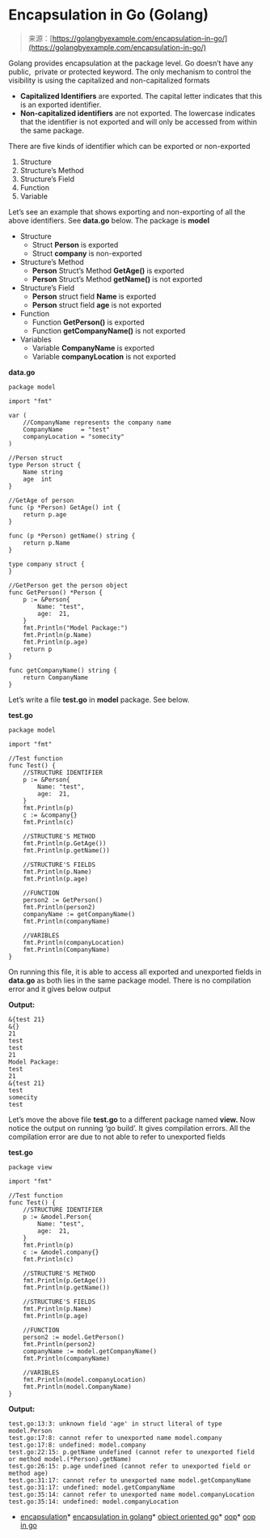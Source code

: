 <!--yml
category: 未分类
date: 2024-10-13 06:03:22
-->

# Encapsulation in Go (Golang)

> 来源：[https://golangbyexample.com/encapsulation-in-go/](https://golangbyexample.com/encapsulation-in-go/)

Golang provides encapsulation at the package level. Go doesn’t have any public,  private or protected keyword. The only mechanism to control the visibility is using the capitalized and non-capitalized formats

*   **Capitalized Identifiers** are exported. The capital letter indicates that this is an exported identifier.
*   **Non-capitalized identifiers** are not exported. The lowercase indicates that the identifier is not exported and will only be accessed from within the same package.

There are five kinds of identifier which can be exported or non-exported

1.  Structure
2.  Structure’s Method
3.  Structure’s Field
4.  Function
5.  Variable

Let’s see an example that shows exporting and non-exporting of all the above identifiers. See **data.go** below. The package is **model**

*   Structure
    *   Struct **Person** is exported
    *   Struct **company** is non-exported
*   Structure’s Method
    *   **Person** Struct’s Method **GetAge()** is exported
    *   **Person** Struct’s Method **getName()** is not exported
*   Structure’s Field
    *   **Person** struct field **Name** is exported
    *   **Person** struct field **age** is not exported
*   Function
    *   Function **GetPerson()** is exported
    *   Function **getCompanyName()** is not exported
*   Variables
    *   Variable **CompanyName** is exported
    *   Variable **companyLocation** is not exported

**data.go**

```
package model

import "fmt"

var (
    //CompanyName represents the company name
    CompanyName     = "test"
    companyLocation = "somecity"
)

//Person struct
type Person struct {
    Name string
    age  int
}

//GetAge of person
func (p *Person) GetAge() int {
    return p.age
}

func (p *Person) getName() string {
    return p.Name
}

type company struct {
}

//GetPerson get the person object
func GetPerson() *Person {
    p := &Person{
        Name: "test",
        age:  21,
    }
    fmt.Println("Model Package:")
    fmt.Println(p.Name)
    fmt.Println(p.age)
    return p
}

func getCompanyName() string {
    return CompanyName
}
```

Let’s write a file **test.go** in **model** package. See below.

**test.go**

```
package model

import "fmt"

//Test function
func Test() {
    //STRUCTURE IDENTIFIER
    p := &Person{
        Name: "test",
        age:  21,
    }
    fmt.Println(p)
    c := &company{}
    fmt.Println(c)

    //STRUCTURE'S METHOD
    fmt.Println(p.GetAge())
    fmt.Println(p.getName())

    //STRUCTURE'S FIELDS
    fmt.Println(p.Name)
    fmt.Println(p.age)

    //FUNCTION
    person2 := GetPerson()
    fmt.Println(person2)
    companyName := getCompanyName()
    fmt.Println(companyName)

    //VARIBLES
    fmt.Println(companyLocation)
    fmt.Println(CompanyName)
}
```

On running this file, it is able to access all exported and unexported fields in **data.go** as both lies in the same package model. There is no compilation error and it gives below output

**Output:**

```
&{test 21}
&{}
21
test
test
21
Model Package:
test
21
&{test 21}
test
somecity
test
```

Let’s move the above file **test.go** to a different package named **view.** Now notice the output on running ‘go build’. It gives compilation errors. All the compilation error are due to not able to refer to unexported fields

**test.go**

```
package view

import "fmt"

//Test function
func Test() {
    //STRUCTURE IDENTIFIER
    p := &model.Person{
        Name: "test",
        age:  21,
    }
    fmt.Println(p)
    c := &model.company{}
    fmt.Println(c)

    //STRUCTURE'S METHOD
    fmt.Println(p.GetAge())
    fmt.Println(p.getName())

    //STRUCTURE'S FIELDS
    fmt.Println(p.Name)
    fmt.Println(p.age)

    //FUNCTION
    person2 := model.GetPerson()
    fmt.Println(person2)
    companyName := model.getCompanyName()
    fmt.Println(companyName)

    //VARIBLES
    fmt.Println(model.companyLocation)
    fmt.Println(model.CompanyName)
}
```

**Output:**

```
test.go:13:3: unknown field 'age' in struct literal of type model.Person
test.go:17:8: cannot refer to unexported name model.company
test.go:17:8: undefined: model.company
test.go:22:15: p.getName undefined (cannot refer to unexported field or method model.(*Person).getName)
test.go:26:15: p.age undefined (cannot refer to unexported field or method age)
test.go:31:17: cannot refer to unexported name model.getCompanyName
test.go:31:17: undefined: model.getCompanyName
test.go:35:14: cannot refer to unexported name model.companyLocation
test.go:35:14: undefined: model.companyLocation
```

*   [encapsulation](https://golangbyexample.com/tag/encapsulation/)*   [encapsulation in golang](https://golangbyexample.com/tag/encapsulation-in-golang/)*   [object oriented go](https://golangbyexample.com/tag/object-oriented-go/)*   [oop](https://golangbyexample.com/tag/oop/)*   [oop in go](https://golangbyexample.com/tag/oop-in-go/)